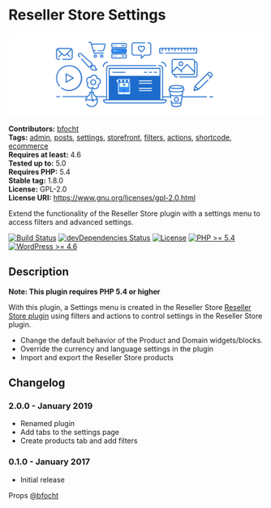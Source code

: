 # Reseller Store Settings #
![Banner Image](.dev/wp-org-assets/banner-1544x500.png)

**Contributors:** [bfocht](https://profiles.wordpress.org/bfocht)  
**Tags:**              [admin](https://wordpress.org/plugins/tags/admin/), [posts](https://wordpress.org/plugins/tags/posts/), [settings](https://wordpress.org/plugins/tags/settings/), [storefront](https://wordpress.org/plugins/tags/storefront/), [filters](https://wordpress.org/plugins/tags/filters/), [actions](https://wordpress.org/plugins/tags/actions/), [shortcode](https://wordpress.org/plugins/tags/shortcode/), [ecommerce](https://wordpress.org/plugins/tags/ecommerce/)  
**Requires at least:** 4.6  
**Tested up to:**      5.0  
**Requires PHP:**      5.4  
**Stable tag:**        1.8.0  
**License:**           GPL-2.0  
**License URI:**       https://www.gnu.org/licenses/gpl-2.0.html  

Extend the functionality of the Reseller Store plugin with a settings menu to access filters and advanced settings.

[![Build Status](https://travis-ci.org/Resellers/wp-reseller-store-settings.svg?branch=master)](https://travis-ci.org/Resellers/wp-reseller-store-settings) [![devDependencies Status](https://david-dm.org/Resellers/wp-reseller-store-settings/master/dev-status.svg)](https://david-dm.org/Resellers/wp-reseller-store-settings/master?type=dev) [![License](https://img.shields.io/badge/license-GPL--2.0-brightgreen.svg)](https://github.com/Resellers/wp-reseller-store-settings/blob/master/license.txt) [![PHP >= 5.4](https://img.shields.io/badge/php-%3E=%205.4-8892bf.svg)](https://secure.php.net/supported-versions.php) [![WordPress >= 4.6](https://img.shields.io/badge/wordpress-%3E=%204.6-blue.svg)](https://wordpress.org/download/release-archive/)  

## Description ##

**Note: This plugin requires PHP 5.4 or higher**

With this plugin, a Settings menu is created in the Reseller Store [Reseller Store plugin](https://github.com/godaddy/wp-reseller-store/) using filters and actions to control settings in the Reseller Store plugin.

* Change the default behavior of the Product and Domain widgets/blocks.
* Override the currency and language settings in the plugin
* Import and export the Reseller Store products


## Changelog ##

### 2.0.0 - January 2019 ###
* Renamed plugin
* Add tabs to the settings page
* Create products tab and add filters

### 0.1.0 - January 2017 ###

* Initial release

Props [@bfocht](https://github.com/bfocht)
